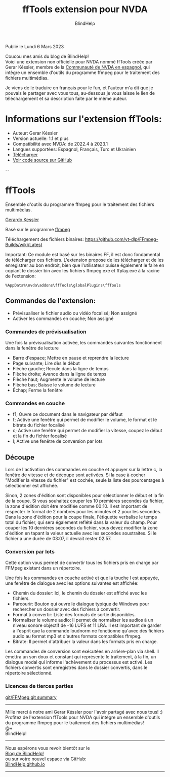 ﻿---
title: ffTools extension pour NVDA
permalink: "/ffTools/"
layout: post
author: BlindHelp
---

<footer>Publié le Lundi 6 Mars 2023</footer>

Coucou mes amis du blog de BlindHelp!    
Voici une extension non officielle  pour NVDA nommé ffTools créée par Gerar Késsler, membre de la [Communauté de NVDA en espagnol](https://nvda.es/), qui intègre un ensemble d'outils du programme ffmpeg pour le traitement des fichiers multimédias.    

Je viens de le traduire en français pour le fun, et l'auteur m'a dit que je pouvais le partager avec vous tous, au-dessous je vous laisse le lien de téléchargement et sa description faite par le même auteur.    

# Informations sur l'extension ffTools: #

* Auteur: <span lang="es">Gerar Késsler</span>
* Version actuelle: 1.1 et plus
* Compatibilité avec NVDA: de 2022.4 à 2023.1
* Langues supportées: Espagnol, Français, Turc et Ukrainien
* [Télécharger](https://nvda.es/files/get.php?file=fftools)
* [Voir code source sur GitHub](https://github.com/gerardKessler/FFTools)

--

# ffTools

Ensemble d'outils du programme ffmpeg pour le traitement des fichiers multimédias.

[Gerardo Kessler](http://gera.ar/sonido/sobremi.php)  

Basé sur le programme [ffmpeg](https://ffmpeg.org/)  

Téléchargement des fichiers binaires: <https://github.com/yt-dlp/FFmpeg-Builds/wiki/Latest>

Important: Ce module est basé sur  les binaires FF, il est donc fondamental de télécharger ces fichiers. L'extension propose de les télécharger et de les enregistrer au bon endroit, bien que l'utilisateur puisse également le faire en copiant le dossier bin avec les fichiers ffmpeg.exe et ffplay.exe à la racine de l'extension:

    %AppData%\nvda\addons\ffTools\globalPlugins\ffTools

## Commandes de l'extension:

* Prévisualiser le fichier audio ou vidéo focalisé; Non assigné
* Activer les commandes en couche; Non assigné

### Commandes de prévisualisation

Une fois la prévisualisation activée, les commandes suivantes fonctionnent dans la fenêtre de lecture

* Barre d'espace; Mettre en pause  et reprendre la lecture
* Page suivante; Lire dès le début
* Flèche gauche; Recule dans la ligne de temps
* Flèche droite; Avance dans la ligne de temps
* Flèche haut; Augmente le volume de lecture
* Flèche bas; Baisse le volume de lecture
* Échap; Ferme la fenêtre

### Commandes en couche

* f1; Ouvre ce document dans le navigateur par défaut
* f; Active une fenêtre qui permet de modifier le volume, le format et le bitrate du fichier focalisé
* c; Active une fenêtre qui permet de modifier la vitesse, coupez le début et la fin du fichier focalisé
* l; Active une fenêtre de conversion par lots

## Découpe

Lors de l'activation des commandes en couche  et appuyer sur la lettre c, la fenêtre de vitesse et de découpe sont activées.
Si la case à cocher "Modifier la vitesse du fichier" est cochée, seule la liste des pourcentages à sélectionner est affichée.

Sinon,  2 zones d'édition sont disponibles pour sélectionner le début et la fin de la coupe. Si vous souhaitez couper les 10 premières secondes du fichier, la zone d'édition doit être modifiée comme 00:10. Il est important de respecter le format de 2 nombres pour les minutes et 2 pour les secondes.
Dans la zone d'édition pour la coupe finale, l'étiquette verbalise le temps total du fichier, qui sera également reflété dans la valeur du champ.
Pour couper les 10 dernières secondes du fichier, vous devez modifier la zone d'édition en tapant la valeur actuelle avec les secondes soustraites. Si le fichier a une durée de 03:07, il devrait rester 02:57.

### Conversion par lots

Cette option vous permet de convertir tous les fichiers pris en charge par FFMpeg  existant dans un répertoire.

Une fois les commandes en couche activé et que la touche l est appuyée, une fenêtre de dialogue avec les options suivantes est affichée:

* Chemin du dossier: Ici, le chemin du dossier est affiché avec les fichiers.
* Parcourir: Bouton qui ouvre le dialogue typique de Windows pour rechercher un dossier avec des fichiers à convertir.
* Format à convertir: Liste des formats de sortie disponibles.
* Normaliser le volume audio: Il permet de normaliser les audios à un niveau sonore objectif de -16 LUFS et 11 LRA.
Il est important de garder à l'esprit que la commande loudnorm ne fonctionne qu'avec des fichiers audio au format mp3 et d'autres formats compatibles ffmpeg.
* Bitrate: Il permet d'attribuer la valeur dans les formats pris en charge.

Les commandes de conversion sont exécutées en arrière-plan via shell. Il émettra un son doux et constant qui représente le traitement, à la fin, un dialogue modal qui informe l'achèvement du processus est activé.
Les fichiers convertis sont enregistrés dans le dossier convertis, dans le répertoire sélectionné.

### Licences de tierces parties

[git/FFMpeg git summary](https://git.ffmpeg.org/ffmpeg.git)

---

Mille merci à notre ami <span lang="es">Gerar Késsler</span> pour l'avoir partagé avec nous tous! :)    
Profitez de l'extension ffTools  pour NVDA qui intègre un ensemble d'outils du programme ffmpeg pour le traitement des fichiers multimédias!    
@+    
BlindHelp!    

---

Nous espérons vous revoir bientôt sur le      
[Blog de BlindHelp!](http://blindhelp.blogspot.fr/)                    
ou sur  votre nouvel espace via GitHub:                     
[BlindHelp.github.io](https://blindhelp.github.io)                    

---

